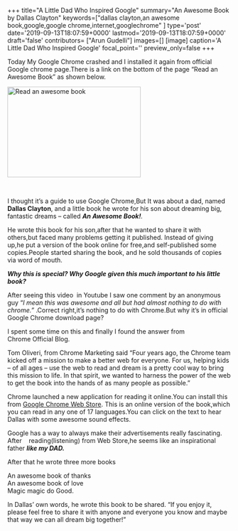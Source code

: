 +++
title="A Little Dad Who Inspired Google"
summary="An Awesome Book by Dallas Clayton"
keywords=["dallas clayton,an awesome book,google,google chrome,internet,googlechrome"
]
type='post'
date='2019-09-13T18:07:59+0000'
lastmod='2019-09-13T18:07:59+0000'
draft='false'
contributors= ["Arun Gudelli"]
images=[]
[image]
caption='A Little Dad Who Inspired Google'
focal_point=''
preview_only=false
+++








Today My Google Chrome crashed and I installed it again from&nbsp;official Google chrome page.There is a link on the bottom of the page “Read an Awesome Book” as shown below.

<a href="https://arun-arungudellicom.netdna-ssl.com/wp-content/uploads/2012/10/Read-an-awesome-book.png"><img class="aligncenter size-medium wp-image-408" title="Read an awesome book" alt="Read an awesome book" src="https://arun-arungudellicom.netdna-ssl.com/wp-content/uploads/2012/10/Read-an-awesome-book-300x204.png" width="300" height="204" srcset="https://arun-arungudellicom.netdna-ssl.com/wp-content/uploads/2012/10/Read-an-awesome-book-300x204.png 300w, https://arun-arungudellicom.netdna-ssl.com/wp-content/uploads/2012/10/Read-an-awesome-book.png 963w" sizes="(max-width: 300px) 100vw, 300px"></a>

&nbsp;

I thought it’s a guide to use Google Chrome,But It was about a dad, named <strong>Dallas Clayton</strong>, and a little book he wrote for his son about dreaming big, fantastic dreams – called&nbsp;<em><strong>An Awesome Book!</strong>.</em>

He wrote this book for his son,after that he wanted to share it with others,but faced many problems getting it published. Instead of giving up,he put a version of the book online for free,and self-published some copies.People started sharing the book, and he sold thousands of copies via word of mouth.

<em><strong>Why this is special? Why Google given this much important to his little book?</strong></em>

<em><strong></strong></em>After seeing this video &nbsp;in Youtube I saw one comment by an&nbsp;anonymous guy “<em>I mean this was awesome and all but had almost nothing to do with chrome.”</em>&nbsp;.Correct right,it’s nothing to do with Chrome.But why it’s in official Google Chrome download page?

I spent some time on this and finally I found the answer from Chrome&nbsp;Official&nbsp;Blog.

Tom Oliveri, from Chrome Marketing said “Four years ago, the Chrome team kicked off a mission to make a better web for everyone. For us, helping kids – of all ages – use the web to read and dream is a pretty cool way to bring this mission to life. In that spirit, we wanted to harness the power of the web to get the book into the hands of as many people as possible.”

Chrome launched a new application for reading it online.You can install this from <a href="https://chrome.google.com/webstore/detail/an-awesome-book/jcafjdhiidcpdgpdbpnllmpheogojkfl?hl=en" target="_blank">Google Chrome Web Store</a>. This is an online version of the book,which you can read in any one of 17 languages.You can click on the text to hear Dallas with some awesome sound effects.

Google has a way to always make their advertisements really fascinating. After &nbsp; &nbsp;reading(listening) from Web Store,he seems like an inspirational father <em><strong>like my DAD.</strong></em>

After that he wrote three more books

An awesome book of thanks<br>
An awesome book of love<br>
Magic magic do Good.

In Dallas’ own words, he wrote this book to be shared. “If you enjoy it, please feel free to share it with anyone and everyone you know and maybe that way we can all dream big together!”












